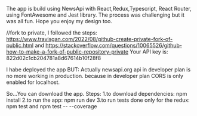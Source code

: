 The app is build using NewsApi with React,Redux,Typescript, React Router, using FontAwesome and Jest library. The process was challenging but it was all fun. Hope you enjoy my design too.

//fork to private, I followed the steps: https://www.travisgan.com/2022/08/github-create-private-fork-of-public.html and https://stackoverflow.com/questions/10065526/github-how-to-make-a-fork-of-public-repository-private
Your API key is: 822d02c1cb204781a8d67614b10f28f8

I habe deployed the app BUT: Actually newsapi.org api in developer plan is no more working in production. because in developer plan CORS is only enabled for localhost.

 So...You can download the app. Steps:
1.to download dependencies: npm install
2.to run the app: npm run dev
3.to run tests done only for the redux: npm test and npm test -- --coverage
